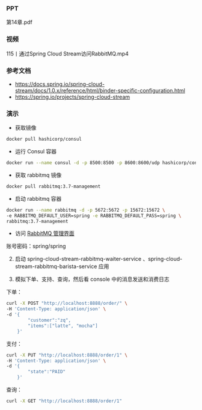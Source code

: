 ### PPT
第14章.pdf

### 视频
115丨通过Spring Cloud Stream访问RabbitMQ.mp4

### 参考文档
* https://docs.spring.io/spring-cloud-stream/docs/1.0.x/reference/html/binder-specific-configuration.html
* https://spring.io/projects/spring-cloud-stream

### 演示

* 获取镜像
```bash
docker pull hashicorp/consul
```

* 运行 Consul 容器
```bash
docker run --name consul -d -p 8500:8500 -p 8600:8600/udp hashicorp/consul
```

* 获取 rabbitmq 镜像
```bash
docker pull rabbitmq:3.7-management
```

* 启动 rabbitmq 容器
```bash
docker run --name rabbitmq -d -p 5672:5672 -p 15672:15672 \
-e RABBITMQ_DEFAULT_USER=spring -e RABBITMQ_DEFAULT_PASS=spring \
rabbitmq:3.7-management
```

* 访问 [RabbitMQ 管理界面](http://localhost:15672)

账号密码：spring/spring


2. 启动 spring-cloud-stream-rabbitmq-waiter-service 、spring-cloud-stream-rabbitmq-barista-service 应用

3. 模拟下单、支持、查询，然后看 console 中的消息发送和消费日志

下单：
```bash
curl -X POST "http://localhost:8888/order/" \
-H 'Content-Type: application/json' \
-d '{
    	"customer":"zq",
    	"items":["latte", "mocha"]
    }'
```

支付：
```bash
curl -X PUT "http://localhost:8888/order/1" \
-H 'Content-Type: application/json' \
-d '{
    	"state":"PAID"
    }'
```


查询：
```bash
curl -X GET "http://localhost:8888/order/1"
```